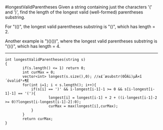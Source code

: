 #longestValidParentheses
Given a string containing just the characters '(' and ')', find the length of the longest valid (well-formed) 
parentheses substring.

For "(()", the longest valid parentheses substring is "()", which has length = 2.

Another example is ")()())", where the longest valid parentheses substring is "()()", which has length = 4.


---



```
int longestValidParentheses(string s) 
{
        if(s.length() <= 1) return 0;
        int curMax = 0;
        vector<int> longest(s.size(),0); //±£´æsubstr(0ÖÁi)µÄ×î´óvalid³¤¶È
        for(int i=1; i < s.length(); i++){
            if(s[i] == ')' && i-longest[i-1]-1 >= 0 && s[i-longest[i-1]-1] == '('){
                    longest[i] = longest[i-1] + 2 + ((i-longest[i-1]-2 >= 0)?longest[i-longest[i-1]-2]:0);
                    curMax = max(longest[i],curMax);
            }
        }
        return curMax;
}
```